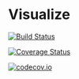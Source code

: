 # Visualize

[![Build Status](https://travis-ci.org/SimonDanisch/Visualize.jl.svg?branch=master)](https://travis-ci.org/SimonDanisch/Visualize.jl)

[![Coverage Status](https://coveralls.io/repos/SimonDanisch/Visualize.jl/badge.svg?branch=master&service=github)](https://coveralls.io/github/SimonDanisch/Visualize.jl?branch=master)

[![codecov.io](http://codecov.io/github/SimonDanisch/Visualize.jl/coverage.svg?branch=master)](http://codecov.io/github/SimonDanisch/Visualize.jl?branch=master)

